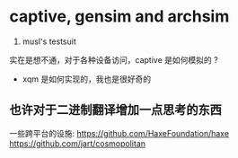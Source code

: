 # captive, gensim and archsim

1. musl's testsuit

实在是想不通，对于各种设备访问，captive 是如何模拟的 ?
  - xqm 是如何实现的，我也是很好奇的 

## 也许对于二进制翻译增加一点思考的东西

一些跨平台的设施:
https://github.com/HaxeFoundation/haxe
https://github.com/jart/cosmopolitan
